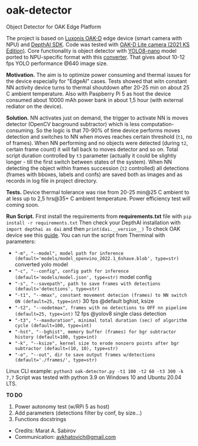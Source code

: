 # oak-detector
Object Detector for OAK Edge Platform

The project is based on [Luxonis OAK-D](https://shop.luxonis.com/products/oak-d-lite-1) edge device (smart camera with NPU) and [DepthAI SDK](https://docs-old.luxonis.com/projects/sdk/en/latest/index.html). Code was tested with [OAK-D Lite camera (2021 KS Edition)](https://www.kickstarter.com/projects/opencv/opencv-ai-kit-oak-depth-camera-4k-cv-edge-object-detection?ref=discovery&term=openCV&total_hits=13&category_id=338). Core functionality is object detector with [YOLO8-nano](https://github.com/ultralytics/ultralytics) model ported to NPU-specific format with this [converter](https://www.tools.luxonis.com/). That gives about 10-12 fps YOLO performance @640 image size.

**Motivation.** The aim is to optimize power consuming and thermal issues for the device especially for "EdgeAI" cases. Tests showed that witn constant NN activity device turns to thermal shoutdown after 20-25 min on about 25 C ambient temperature. Also with Paspberry Pi 5 as host the device consumed about 10000 mAh power bank in about 1,5 hour (with external rediator on the device).

**Solution.** NN activates just on demand, the trigger to activate NN is moves detector (OpenCV bacground subtractor) which is less computation-consuming. So the logic is that 70-90% of time device performs moves detection and switches to NN when moves reaches certain threshold (```t1```, no of frames). When NN performing and no objects were detected (during ```t2```, certain frame count) it will fall back to moves detector and so on. Total script duration controlled by ```t3``` parameter (actually it could be slightly longer - till the first switch between states of the system).
When NN detecting the object within frames succession (```t2``` controlled) all detections (frames with bboxes, labels and confs) are saved both as images and as records in log file in project directory.

**Tests.** Device thermal tolerance was rise from 20-25 min@25 C ambient to at less up to 2,5 hrs@35+ C ambient temperature. Power efficiency test will coming soon.

**Run Script.** First install the requirements from **requirements.txt** file with ```pip install -r requirements.txt``` Then check your DepthAI installation with ```import depthai as dai``` and then ```print(dai.__version__)``` To check OAK device see this [guide](https://docs.luxonis.com/hardware/platform/deploy/usb-deployment-guide/). 
You can run the script from Therminal with parameters:

- ```"-m", "--model", model path for inference (default='models/model_openvino_2022.1_6shave.blob', type=str)``` converted yolo model
- ```"-c", "--config", config path for inference (default='models/model.json', type=str)``` model config
- ```"-s", "--savepath", path to save frames with detections (default='detections', type=str)```
- ```"-t1", "--mmax", constant movement detecion (frames) to NN switch ON (default=25, type=int)``` 30 fps @default bghist, ksize
- ```"-t2", "--nodetmax", frames with no detections to OFF nn pipeline (default=25, type=int)``` 12 fps @yolov8 single class detection
- ```"-t3", "--maxduration", minimal total duration (sec) of algorithm cycle (default=100, type=int)```
- ```"-hst", "--bghist", memory buffer (frames) for bgr subtractor history (default=100, type=int)```
- ```"-k", "--ksize", kernel size to erode nonzero points after bgr subtractor (default=(10, 10), type=str)```
- ```"-o", "--out", dir to save output frames w/detections (default='./frames/', type=str)```

Linux CLI example: ```python3 oak-detector.py -t1 100 -t2 60 -t3 300 -k 7,7``` Script was tested with python 3.9 on Windows 10 and Ubuntu 20.04 LTS.

**TO DO**
1. Power autonomy test (w/RPi 5 as host)
2. Add parameters (detections filter by conf, by size...)
3. Functions docstrings

- Credits: Marat A. Sabirov
- Communication: avkhatovich@gmail.com

